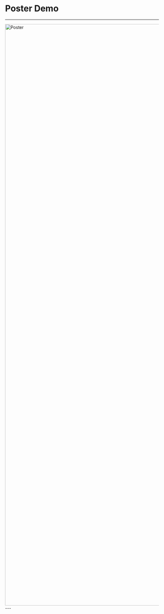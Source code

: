 # Poster Demo
---
<img src="https://github.com/user-attachments/assets/04bd8f4b-6108-46d6-93c0-6ba7d97f8530" alt="Poster" width="1900"/>
---

